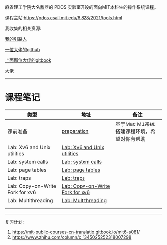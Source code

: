 麻省理工学院大名鼎鼎的 PDOS 实验室开设的面向MIT本科生的操作系统课程。

课程主站:https://pdos.csail.mit.edu/6.828/2021/tools.html

我收集的相关资源:

[我的引路人](https://0xffff.one/d/1085-mit6-s081-operating-system-engineering-cao-zuo-xi-tong-she-ji-ke-cheng-jie-shao)

[一位大佬的github](https://github.com/huihongxiao/MIT6.S081)

[上面那位大佬的gitbook](https://mit-public-courses-cn-translatio.gitbook.io/mit6-s081/)

[大佬](https://www.cnblogs.com/weijunji/tag/XV6/)

----

# 课程笔记

| 类型                            | 地址                                                         | 备注                                       |
| ------------------------------- | ------------------------------------------------------------ | ------------------------------------------ |
| 课前准备                        | [preparation](https://github.com/Yefangbiao/MIT6.s081-xv6-labs-2021/blob/master/note/preparation.md) | 基于Mac M1系统搭建课程环境，希望对你有帮助 |
| Lab: Xv6 and Unix utilities     | [Lab: Xv6 and Unix utilities](https://github.com/Yefangbiao/MIT6.s081-xv6-labs-2021/blob/master/note/Lab:%20Xv6%20and%20Unix%20utilities.md) |                                            |
| Lab: system calls               | [Lab: system calls](https://github.com/Yefangbiao/MIT6.s081-xv6-labs-2021/blob/master/note/Lab:%20system%20calls.md) |                                            |
| Lab: page tables                | [Lab: page tables](https://github.com/Yefangbiao/MIT6.s081-xv6-labs-2021/blob/master/note/Lab:%20page%20tables.md) |                                            |
| Lab: traps                      | [Lab: traps](https://github.com/Yefangbiao/MIT6.s081-xv6-labs-2021/blob/master/note/Lab:%20traps.md) |                                            |
| Lab: Copy-on-Write Fork for xv6 | [Lab: Copy-on-Write Fork for xv6](https://github.com/Yefangbiao/MIT6.s081-xv6-labs-2021/blob/master/note/Lab:%20Copy-on-Write%20Fork%20for%20xv6.md) |                                            |
| Lab: Multithreading             | [Lab: Multithreading](https://github.com/Yefangbiao/MIT6.s081-xv6-labs-2021/blob/master/note/Lab:%20Multithreading.md) |                                            |
|                                 |                                                              |                                            |
|                                 |                                                              |                                            |


----

复习计划:
1. https://mit-public-courses-cn-translatio.gitbook.io/mit6-s081/
2. https://www.zhihu.com/column/c_1345025252318007298